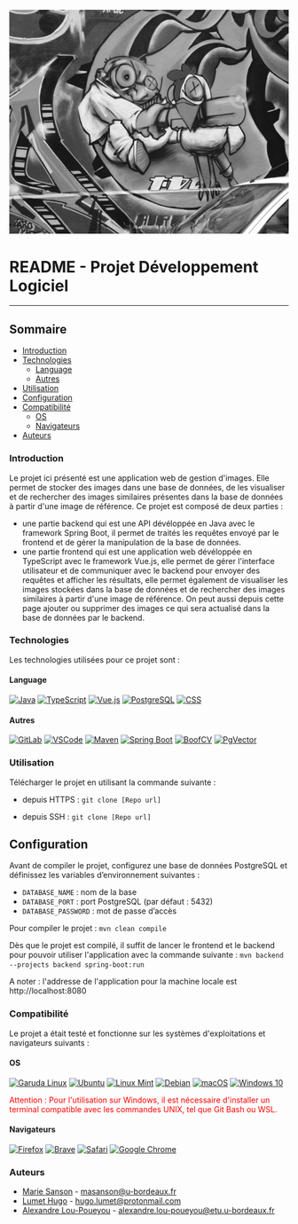 <img src="banner.png"></img>
<h1>README - Projet Développement Logiciel</h1>
<hr></hr>

<h2>Sommaire</h2>

- [Introduction](#introduction)
- [Technologies](#technologies)
  - [Language](#language)
  - [Autres](#autres)
- [Utilisation](#utilisation)
- [Configuration](#configuration)
- [Compatibilité](#compatibilité)
  - [OS](#os)
  - [Navigateurs](#navigateurs)
- [Auteurs](#auteurs)


### Introduction

Le projet ici présenté est une application web de gestion d'images. Elle permet de stocker des images dans une base de données, de les visualiser et de rechercher des images similaires présentes dans la base de données à partir d'une image de référence.
Ce projet est composé de deux parties : 
- une partie backend qui est une API dévéloppée en Java avec le framework Spring Boot, il permet de traités les requêtes envoyé par le frontend et de gérer la manipulation de la base de données.
- une partie frontend qui est une application web dévéloppée en TypeScript avec le framework Vue.js, elle permet de gérer l'interface utilisateur et de communiquer avec le backend pour envoyer des requêtes et afficher les résultats, elle permet également de visualiser les images stockées dans la base de données et de rechercher des images similaires à partir d'une image de référence. On peut aussi depuis cette page ajouter ou supprimer des images ce qui sera actualisé dans la base de données par le backend.

### Technologies

Les technologies utilisées pour ce projet sont : 

#### Language

[![Java](https://img.shields.io/badge/Java_JDK17-ED8B00?style=for-the-badge&logo=openjdk&logoColor=white)](https://www.java.com/fr/) [![TypeScript](https://img.shields.io/badge/TypeScript-007ACC?style=for-the-badge&logo=typescript&logoColor=white)](https://www.typescriptlang.org/) [![Vue.js](https://img.shields.io/badge/Vue.js-4FC08D?style=for-the-badge&logo=vue-dot-js&logoColor=white)](https://vuejs.org/) [![PostgreSQL](https://img.shields.io/badge/PostgreSQL_42.7.1-336791?style=for-the-badge&logo=postgresql&logoColor=white)](https://www.postgresql.org/) [![CSS](https://img.shields.io/badge/CSS-1572B6?style=for-the-badge&logo=css3&logoColor=white)](https://developer.mozilla.org/fr/docs/Web/CSS)

#### Autres

[![GitLab](https://img.shields.io/badge/GitLab-FCA121?style=for-the-badge&logo=gitlab&logoColor=white)](https://gitlab.com/) [![VSCode](https://img.shields.io/badge/Visual_Studio_Code-0078D4?style=for-the-badge&logo=visual%20studio%20code&logoColor=white)](https://code.visualstudio.com/) [![Maven](https://img.shields.io/badge/Maven-C71A36?style=for-the-badge&logo=apache-maven&logoColor=white)](https://maven.apache.org/) [![Spring Boot](https://img.shields.io/badge/Spring_Boot_3.2.1-6DB33F?style=for-the-badge&logo=spring-boot&logoColor=white)](https://spring.io/projects/spring-boot) [![BoofCV](https://img.shields.io/badge/BoofCV_1.1.2-6CBB5A?style=for-the-badge)](https://boofcv.org/) [![PgVector](https://img.shields.io/badge/PgVector_0.1.4-336791?style=for-the-badge&logo=postgresql&logoColor=white)](https://example.com)


### Utilisation

Télécharger le projet en utilisant la commande suivante : 

- depuis HTTPS :
`git clone [Repo url]`

- depuis SSH :
`git clone [Repo url]`

## Configuration
 
Avant de compiler le projet, configurez une base de données PostgreSQL et définissez les variables d’environnement suivantes :

- `DATABASE_NAME` : nom de la base
- `DATABASE_PORT` : port PostgreSQL (par défaut : 5432)
- `DATABASE_PASSWORD` : mot de passe d’accès

Pour compiler le projet :
`mvn clean compile`

Dès que le projet est compilé, il suffit de lancer le frontend et le backend pour pouvoir utiliser l'application avec la commande suivante : 
`mvn backend --projects backend spring-boot:run`

A noter : l'addresse de l'application pour la machine locale est http://localhost:8080

### Compatibilité

Le projet a était testé et fonctionne sur les systèmes d'exploitations et navigateurs suivants : 

#### OS

[![Garuda Linux](https://img.shields.io/badge/Garuda_Linux-6A5ACD?style=for-the-badge&logo=arch-linux&logoColor=white)](https://garudalinux.org/) [![Ubuntu](https://img.shields.io/badge/Ubuntu-E95420?style=for-the-badge&logo=ubuntu&logoColor=white)](https://ubuntu.com/) [![Linux Mint](https://img.shields.io/badge/Linux_Mint-87CF3E?style=for-the-badge&logo=linux-mint&logoColor=white)](https://linuxmint.com/) [![Debian](https://img.shields.io/badge/Debian-A81D33?style=for-the-badge&logo=debian&logoColor=white)](https://www.debian.org/) [![macOS](https://img.shields.io/badge/macOS_12.7.3-000000?style=for-the-badge&logo=apple&logoColor=white)](https://www.apple.com/macos/) [![Windows 10](https://img.shields.io/badge/Windows_10_&_11-0066CC?style=for-the-badge&logo=windows&logoColor=white)](https://www.microsoft.com/windows/)

<p style="color:red">Attention : Pour l'utilisation sur Windows, il est nécessaire d'installer un terminal compatible avec les commandes UNIX, tel que Git Bash ou WSL.</p>

#### Navigateurs

[![Firefox](https://img.shields.io/badge/Firefox-FF7139?style=for-the-badge&logo=firefox-browser&logoColor=white)](https://www.mozilla.org/firefox/) [![Brave](https://img.shields.io/badge/Brave-FB542B?style=for-the-badge&logo=brave&logoColor=white)](https://brave.com/) [![Safari](https://img.shields.io/badge/Safari-0066CC?style=for-the-badge&logo=safari&logoColor=white)](https://www.apple.com/safari/) [![Google Chrome](https://img.shields.io/badge/Google_Chrome-4285F4?style=for-the-badge&logo=google-chrome&logoColor=white)](https://www.google.com/chrome/)

### Auteurs

- [Marie Sanson]() - masanson@u-bordeaux.fr 
- [Lumet Hugo](https://github.com/Alhmass) - hugo.lumet@protonmail.com
- [Alexandre Lou-Poueyou](https://github.com/AlexLoup33) - alexandre.lou-poueyou@etu.u-bordeaux.fr